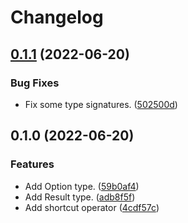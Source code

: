 # Changelog

## [0.1.1](https://github.com/pawelrubin/rustshed/compare/v0.1.0...v0.1.1) (2022-06-20)


### Bug Fixes

* Fix some type signatures. ([502500d](https://github.com/pawelrubin/rustshed/commit/502500d8e172829db4b96d2312088b3aa8c25aef))

## 0.1.0 (2022-06-20)


### Features

* Add Option type. ([59b0af4](https://github.com/pawelrubin/rustshed/commit/59b0af42e865e9cd56a6a4c3d3014ffb0cf009a1))
* Add Result type. ([adb8f5f](https://github.com/pawelrubin/rustshed/commit/adb8f5f6f71aaa90a5946f90c02994050b57322c))
* Add shortcut operator ([4cdf57c](https://github.com/pawelrubin/rustshed/commit/4cdf57cf959637fe68203f8a0116270870e03219))
